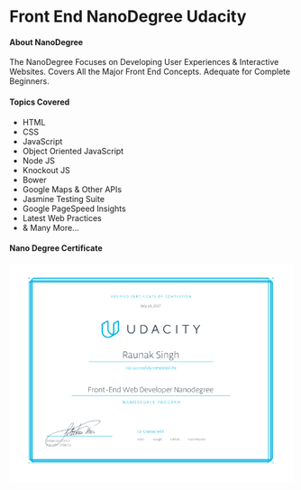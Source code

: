 # Front End NanoDegree Udacity

#### About NanoDegree
The NanoDegree Focuses on Developing User Experiences &
Interactive Websites. Covers All the Major Front End Concepts.
Adequate for Complete Beginners.

#### Topics Covered
* HTML
* CSS
* JavaScript
* Object Oriented JavaScript
* Node JS
* Knockout JS
* Bower
* Google Maps & Other APIs
* Jasmine Testing Suite
* Google PageSpeed Insights
* Latest Web Practices
* & Many More...

#### Nano Degree Certificate
![Certificate](Certificate.PNG)
